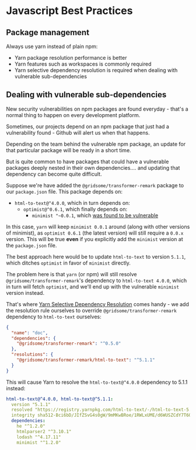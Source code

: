 # Javascript Best Practices

## Package management

Always use yarn instead of plain npm:
  - Yarn package resolution performance is better
  - Yarn features such as workspaces is commonly required
  - Yarn selective dependency resolution is required when dealing with vulnerable sub-dependencies

## Dealing with vulnerable sub-dependencies

New security vulnerabilities on npm packages are found everyday - that's a normal thing to happen on every development platform.

Sometimes, our projects depend on an npm package that just had a vulnerability found - Github will alert us when that happens.

Depending on the team behind the vulnerable npm package, an update for that particular package will be ready in a short time.

But is quite common to have packages that could have a vulnerable packages deeply nested in their own dependencies.... and updating that dependency can become quite difficult.

Suppose we're have added the `@gridsome/transformer-remark` package to our `package.json` file. This package depends on:
- `html-to-text@^4.0.0`, which in turn depends on:
  - `optimist@^0.6.1`, which finally depends on:
    - `minimist "~0.0.1`, which [was found to be vulnerable](https://cve.mitre.org/cgi-bin/cvename.cgi?name=CVE-2020-7598)
    
In this case, `yarn` will keep `minimist 0.0.1` around (along with other versions of minimist), as `optimist 0.6.1` (the latest version) will still require a `0.0.x` version. This will be true **even** if you explicitly add the `minimist` version at the `package.json` file.

The best approach here would be to update `html-to-text` to version `5.1.1`, which ditches `optimist` in favor of `minimist` directly.

The problem here is that `yarn` (or npm) will still resolve `@gridsome/transformer-remark`'s dependency to `html-to-text 4.0.0`, which in turn will fetch `optimist`, and we'll end up with the vulnerable `minimist` version instead.

That's where [Yarn Selective Dependency Resolution](https://classic.yarnpkg.com/en/docs/selective-version-resolutions/) comes handy - we add the resolution rule ourselves to override `@gridsome/transformer-remark` dependency to `html-to-text` ourselves:

```json
{
  "name": "doc",
  "dependencies": {
    "@gridsome/transformer-remark": "^0.5.0"
  },
  "resolutions": {
    "@gridsome/transformer-remark/html-to-text": "^5.1.1"
  }
}
```

This will cause Yarn to resolve the `html-to-text@^4.0.0` dependency to 5.1.1 instead:

```yaml
html-to-text@^4.0.0, html-to-text@^5.1.1:
  version "5.1.1"
  resolved "https://registry.yarnpkg.com/html-to-text/-/html-to-text-5.1.1.tgz#2d89db7bf34bc7bcb7d546b1b228991a16926e87"
  integrity sha512-Bci6bD/JIfZSvG4s0gW/9mMKwBRoe/1RWLxUME/d6WUSZCdY7T60bssf/jFf7EYXRyqU4P5xdClVqiYU0/ypdA==
  dependencies:
    he "^1.2.0"
    htmlparser2 "^3.10.1"
    lodash "^4.17.11"
    minimist "^1.2.0"
```


